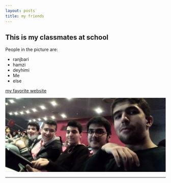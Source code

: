 ```yaml
---
layout: posts
title: my friends  
---
```


## This is my classmates at school
People in the picture are:
- ranjbari
- hamzi
- deyhimi
- Me
- else

[my favorite website](http://www.google.com)



![alt text](../assets/images/grouppic.jpg "Team Picture")

---

